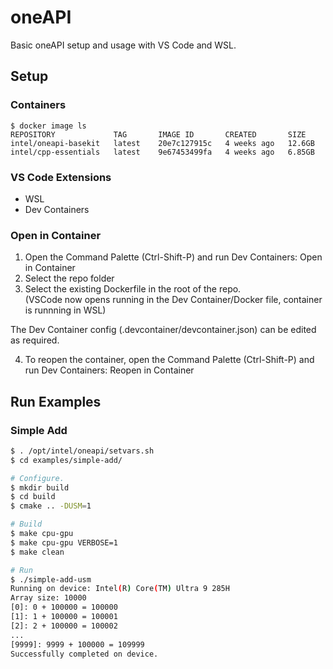 # oneAPI
Basic oneAPI setup and usage with VS Code and WSL.


## Setup

### Containers

```
$ docker image ls
REPOSITORY             TAG       IMAGE ID       CREATED       SIZE
intel/oneapi-basekit   latest    20e7c127915c   4 weeks ago   12.6GB
intel/cpp-essentials   latest    9e67453499fa   4 weeks ago   6.85GB
```

### VS Code Extensions

* WSL
* Dev Containers



### Open in Container

1. Open the Command Palette (Ctrl-Shift-P) and run Dev Containers: Open in Container
2. Select the repo folder
3. Select the existing Dockerfile in the root of the repo.  
   (VSCode now opens running in the Dev Container/Docker file, container is runnning in WSL)

The Dev Container config (.devcontainer/devcontainer.json) can be edited as required.

4. To reopen the container, open the Command Palette (Ctrl-Shift-P) and run Dev Containers: Reopen in Container

## Run Examples

### Simple Add

```bash
$ . /opt/intel/oneapi/setvars.sh
$ cd examples/simple-add/

# Configure.
$ mkdir build
$ cd build
$ cmake .. -DUSM=1

# Build
$ make cpu-gpu
$ make cpu-gpu VERBOSE=1
$ make clean

# Run
$ ./simple-add-usm 
Running on device: Intel(R) Core(TM) Ultra 9 285H
Array size: 10000
[0]: 0 + 100000 = 100000
[1]: 1 + 100000 = 100001
[2]: 2 + 100000 = 100002
...
[9999]: 9999 + 100000 = 109999
Successfully completed on device. 
```